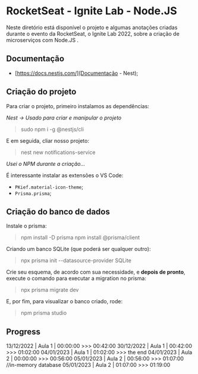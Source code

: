 # RocketSeat - Ignite Lab - Node.JS

Neste diretório está disponível o projeto e algumas anotações criadas durante o evento da RocketSeat, o Ignite Lab 2022, sobre a criação de microserviços com Node.JS .


## Documentação

- [https://docs.nestjs.com/](Documentação - Nest);



## Criação do projeto

Para criar o projeto, primeiro instalamos as dependências:

*Nest -> Usado para criar e manipular o projeto*

> sudo npm i -g @nestjs/cli

E em seguida, cliar nosso projeto:

> nest new notifications-service

*Usei o NPM durante a criação...*


É interessante instalar as extensões o VS Code:

- `PKief.material-icon-theme`;
- `Prisma.prisma`;


## Criação do banco de dados

Instale o prisma:

> npm install -D prisma
> npm install @prisma/client

Criando um banco SQLite (que poderá ser qualquer outro):

> npx prisma init --datasource-provider SQLite

Crie seu esquema, de acordo com sua necessidade, e **depois de pronto**, execute o comando para executar a migration no prisma:

> npx prisma migrate dev

E, por fim, para visualizar o banco criado, rode:

> npm prisma studio




## Progress

13/12/2022  |  Aula 1   |  00:00:00 >>> 00:42:00
30/12/2022  |  Aula 1   |  00:42:00 >>> 01:02:00
04/01/2023  |  Aula 1   |  01:02:00 >>> the end
04/01/2023  |  Aula 2   |  00:00:00 >>> 00:56:00
05/01/2023  |  Aula 2   |  00:56:00 >>> 01:07:00 //in-memory database
05/01/2023  |  Aula 2   |  01:07:00 >>> 01:19:00